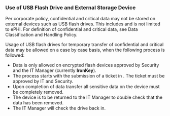 ### Use of USB Flash Drive and External Storage Device

Per  corporate policy, confidential and critical data may
not be stored on external devices such as USB flash drives.  This includes and
is not limited to ePHI.  For definition of confidential and critical data, see
 Data Classification and Handling Policy.

Usage of USB flash drives for temporary transfer of confidential and critical
data may be allowed on a case by case basis, when the following process is
followed:

*   Data is only allowed on encrypted flash devices approved by 
    Security and the IT Manager (currently **IronKey**).
*   The process starts with the submission of a ticket in .
    The ticket must be approved by IT and Security.
*   Upon completion of data transfer all sensitive data on the device must be
    completely removed.
*   The device is to be returned to the IT Manager to double check that the data
    has been removed.
*   The IT Manager will check the drive back in.
